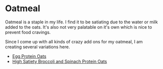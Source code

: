 # Oatmeal

Oatmeal is a staple in my life. I find it to be satiating due to the water or milk added to the oats. It's also not very palatable on it's own which is nice to prevent food cravings.

Since I come up with all kinds of crazy add ons for my oatmeal, I am creating several variations here.

-   [Egg Protein Oats](EggProteinOats/EggProteinOats.md)
-   [High Satiety Broccoli and Spinach Protein Oats](HighSatietyBroccoliAndSpinachProteinOats/HighSatietyBroccoliAndSpinachProteinOats.md)